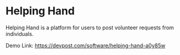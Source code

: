 # Helping Hand

Helping Hand is a platform for users to post volunteer requests from
individuals. 

Demo Link: https://devpost.com/software/helping-hand-a0y85w
